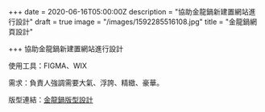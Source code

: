 +++
date = 2020-06-16T05:00:00Z
description = "協助金龍鍋新建置網站進行設計"
draft = true
image = "/images/1592285516108.jpg"
title = "金龍鍋網頁設計"

+++
協助金龍鍋新建置網站進行設計

使用工具：FIGMA、WIX

需求：負責人強調需要大氣、浮誇、精緻、豪華。

版型連結：[金龍鍋版型設計](https://www.figma.com/file/jZvZ7qxnxQfIvljpCTCVaw/website?node-id=0%3A1 "金龍鍋版型設計")